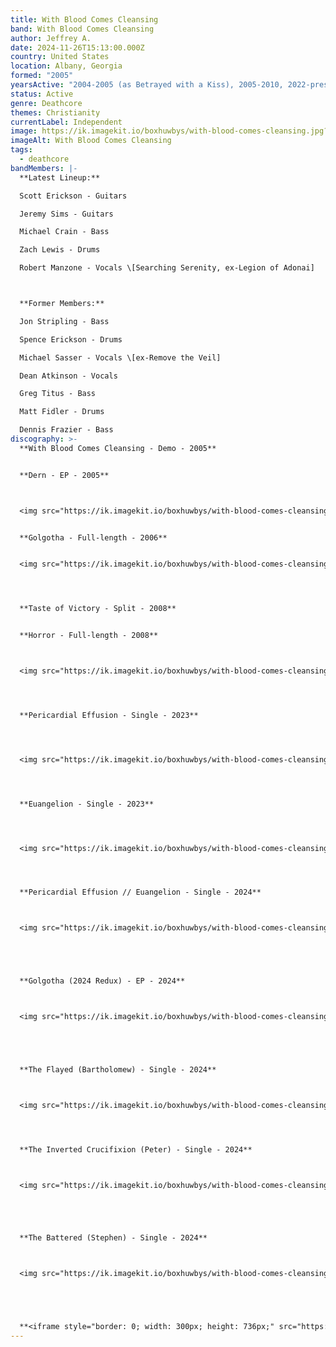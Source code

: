```yaml
---
title: With Blood Comes Cleansing
band: With Blood Comes Cleansing
author: Jeffrey A.
date: 2024-11-26T15:13:00.000Z
country: United States
location: Albany, Georgia
formed: "2005"
yearsActive: "2004-2005 (as Betrayed with a Kiss), 2005-2010, 2022-present "
status: Active
genre: Deathcore
themes: Christianity
currentLabel: Independent
image: https://ik.imagekit.io/boxhuwbys/with-blood-comes-cleansing.jpg?updatedAt=1732659319463
imageAlt: With Blood Comes Cleansing
tags:
  - deathcore
bandMembers: |-
  **Latest Lineup:**

  Scott Erickson - Guitars

  Jeremy Sims - Guitars

  Michael Crain - Bass

  Zach Lewis - Drums

  Robert Manzone - Vocals \[Searching Serenity, ex-Legion of Adonai]



  **Former Members:**

  Jon Stripling - Bass

  Spence Erickson - Drums

  Michael Sasser - Vocals \[ex-Remove the Veil]

  Dean Atkinson - Vocals

  Greg Titus - Bass

  Matt Fidler - Drums

  Dennis Frazier - Bass
discography: >-
  **With Blood Comes Cleansing - Demo - 2005**


  **Dern - EP - 2005**



  <img src="https://ik.imagekit.io/boxhuwbys/with-blood-comes-cleansing-derm.webp" alt="With Blood Comes Cleansing - Dern - EP cover" style="width:300px; height:auto;">


  **Golgotha - Full-length - 2006**


  <img src="https://ik.imagekit.io/boxhuwbys/with-blood-comes-cleansing-golgotha.webp" alt="With Blood Comes Cleansing - Golgotha - Full-length cover" style="width:300px; height:auto;">




  **Taste of Victory - Split - 2008**


  **Horror - Full-length - 2008**



  <img src="https://ik.imagekit.io/boxhuwbys/with-blood-comes-cleansing-horror.webp?updatedAt=1732767396606" alt="With Blood Comes Cleansing - Horror - Full-length cover" style="width:300px; height:auto;">




  **Pericardial Effusion - Single - 2023**




  <img src="https://ik.imagekit.io/boxhuwbys/with-blood-comes-cleansing-logo.jpeg" alt="With Blood Comes Cleansing - Horror - Full-length cover" style="width:300px; height:auto;">




  **Euangelion - Single - 2023**




  <img src="https://ik.imagekit.io/boxhuwbys/with-blood-comes-cleansing-euangelion.webp" alt="With Blood Comes Cleansing - Euangelion - Single cover" style="width:300px; height:auto;">




  **Pericardial Effusion // Euangelion - Single - 2024**



  <img src="https://ik.imagekit.io/boxhuwbys/with-blood-comes-cleansing-euangelion-2.png" alt="With Blood Comes Cleansing - Pericardial Effusion // Euangelion - Single cover" style="width:300px; height:auto;">





  **Golgotha (2024 Redux) - EP - 2024**



  <img src="https://ik.imagekit.io/boxhuwbys/with-blood-comes-cleansing-golgotha-redux.webp" alt="With Blood Comes Cleansing - Golgotha (2024 Redux) - EP cover" style="width:300px; height:auto;">





  **The Flayed (Bartholomew) - Single - 2024**



  <img src="https://ik.imagekit.io/boxhuwbys/with-blood-comes-cleansing-logo.webp" alt="With Blood Comes Cleansing - Horror - Full-length cover" style="width:300px; height:auto;">




  **The Inverted Crucifixion (Peter) - Single - 2024**



  <img src="https://ik.imagekit.io/boxhuwbys/with-blood-comes-cleansing-peter.jpg" alt="With Blood Comes Cleansing - The Inverted Crucifixion (Peter) - Single cover" style="width:300px; height:auto;">





  **The Battered (Stephen) - Single - 2024**



  <img src="https://ik.imagekit.io/boxhuwbys/with-blood-comes-cleansing-stephen.jpeg" alt="With Blood Comes Cleansing - The Battered (Stephen) - Single cover" style="width:300px; height:auto;">





  **<iframe style="border: 0; width: 300px; height: 736px;" src="https://bandcamp.com/EmbeddedPlayer/album=184673965/size=large/bgcol=333333/linkcol=0f91ff/transparent=true/" seamless><a href="https://bloodandink.bandcamp.com/album/golgotha">Golgotha by With Blood Comes Cleansing</a></iframe>**
---
```

